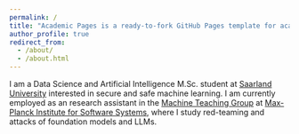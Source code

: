 ```yaml
---
permalink: /
title: "Academic Pages is a ready-to-fork GitHub Pages template for academic personal websites"
author_profile: true
redirect_from: 
  - /about/
  - /about.html
---
```


I am a Data Science and Artificial Intelligence M.Sc. student at [Saarland University](https://www.uni-saarland.de/en/home.html) interested in secure and safe machine learning. I am currently employed as an research assistant in the [Machine Teaching Group](https://machineteaching.mpi-sws.org/) at [Max-Planck Institute for Software Systems](https://www.mpi-sws.org/), where I study red-teaming and attacks of foundation models and LLMs. 